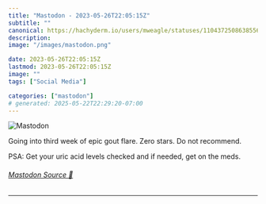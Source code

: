 ```yaml
---
title: "Mastodon - 2023-05-26T22:05:15Z"
subtitle: ""
canonical: https://hachyderm.io/users/mweagle/statuses/110437250863855646
description:
image: "/images/mastodon.png"

date: 2023-05-26T22:05:15Z
lastmod: 2023-05-26T22:05:15Z
image: ""
tags: ["Social Media"]

categories: ["mastodon"]
# generated: 2025-05-22T22:29:20-07:00
---
```

![Mastodon](/images/mastodon.png)

<p>Going into third week of epic gout flare. Zero stars. Do not recommend.</p><p>PSA: Get your uric acid levels checked and if needed, get on the meds.</p>


###### [Mastodon Source 🐘](https://hachyderm.io/@mweagle/110437250863855646)

___
